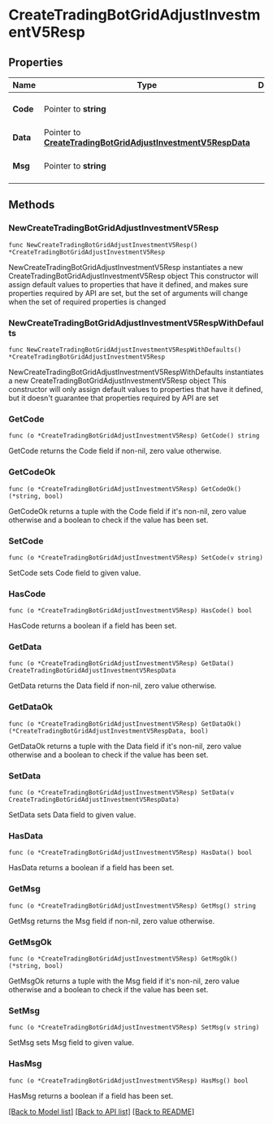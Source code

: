 # CreateTradingBotGridAdjustInvestmentV5Resp

## Properties

Name | Type | Description | Notes
------------ | ------------- | ------------- | -------------
**Code** | Pointer to **string** |  | [optional] [default to ""]
**Data** | Pointer to [**CreateTradingBotGridAdjustInvestmentV5RespData**](CreateTradingBotGridAdjustInvestmentV5RespData.md) |  | [optional] 
**Msg** | Pointer to **string** |  | [optional] [default to ""]

## Methods

### NewCreateTradingBotGridAdjustInvestmentV5Resp

`func NewCreateTradingBotGridAdjustInvestmentV5Resp() *CreateTradingBotGridAdjustInvestmentV5Resp`

NewCreateTradingBotGridAdjustInvestmentV5Resp instantiates a new CreateTradingBotGridAdjustInvestmentV5Resp object
This constructor will assign default values to properties that have it defined,
and makes sure properties required by API are set, but the set of arguments
will change when the set of required properties is changed

### NewCreateTradingBotGridAdjustInvestmentV5RespWithDefaults

`func NewCreateTradingBotGridAdjustInvestmentV5RespWithDefaults() *CreateTradingBotGridAdjustInvestmentV5Resp`

NewCreateTradingBotGridAdjustInvestmentV5RespWithDefaults instantiates a new CreateTradingBotGridAdjustInvestmentV5Resp object
This constructor will only assign default values to properties that have it defined,
but it doesn't guarantee that properties required by API are set

### GetCode

`func (o *CreateTradingBotGridAdjustInvestmentV5Resp) GetCode() string`

GetCode returns the Code field if non-nil, zero value otherwise.

### GetCodeOk

`func (o *CreateTradingBotGridAdjustInvestmentV5Resp) GetCodeOk() (*string, bool)`

GetCodeOk returns a tuple with the Code field if it's non-nil, zero value otherwise
and a boolean to check if the value has been set.

### SetCode

`func (o *CreateTradingBotGridAdjustInvestmentV5Resp) SetCode(v string)`

SetCode sets Code field to given value.

### HasCode

`func (o *CreateTradingBotGridAdjustInvestmentV5Resp) HasCode() bool`

HasCode returns a boolean if a field has been set.

### GetData

`func (o *CreateTradingBotGridAdjustInvestmentV5Resp) GetData() CreateTradingBotGridAdjustInvestmentV5RespData`

GetData returns the Data field if non-nil, zero value otherwise.

### GetDataOk

`func (o *CreateTradingBotGridAdjustInvestmentV5Resp) GetDataOk() (*CreateTradingBotGridAdjustInvestmentV5RespData, bool)`

GetDataOk returns a tuple with the Data field if it's non-nil, zero value otherwise
and a boolean to check if the value has been set.

### SetData

`func (o *CreateTradingBotGridAdjustInvestmentV5Resp) SetData(v CreateTradingBotGridAdjustInvestmentV5RespData)`

SetData sets Data field to given value.

### HasData

`func (o *CreateTradingBotGridAdjustInvestmentV5Resp) HasData() bool`

HasData returns a boolean if a field has been set.

### GetMsg

`func (o *CreateTradingBotGridAdjustInvestmentV5Resp) GetMsg() string`

GetMsg returns the Msg field if non-nil, zero value otherwise.

### GetMsgOk

`func (o *CreateTradingBotGridAdjustInvestmentV5Resp) GetMsgOk() (*string, bool)`

GetMsgOk returns a tuple with the Msg field if it's non-nil, zero value otherwise
and a boolean to check if the value has been set.

### SetMsg

`func (o *CreateTradingBotGridAdjustInvestmentV5Resp) SetMsg(v string)`

SetMsg sets Msg field to given value.

### HasMsg

`func (o *CreateTradingBotGridAdjustInvestmentV5Resp) HasMsg() bool`

HasMsg returns a boolean if a field has been set.


[[Back to Model list]](../README.md#documentation-for-models) [[Back to API list]](../README.md#documentation-for-api-endpoints) [[Back to README]](../README.md)


